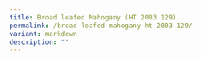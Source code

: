 ```yaml
---
title: Broad leafed Mahogany (HT 2003 129)
permalink: /broad-leafed-mahogany-ht-2003-129/
variant: markdown
description: ""
---
```

